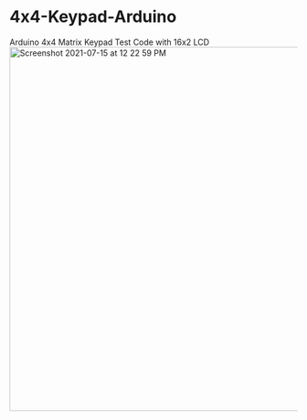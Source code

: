 # 4x4-Keypad-Arduino
  Arduino 4x4 Matrix Keypad Test Code with 16x2 LCD
<img width="638" alt="Screenshot 2021-07-15 at 12 22 59 PM" src="https://user-images.githubusercontent.com/10842885/125743812-311aba01-406d-466f-a1de-1495813da0b9.png">
